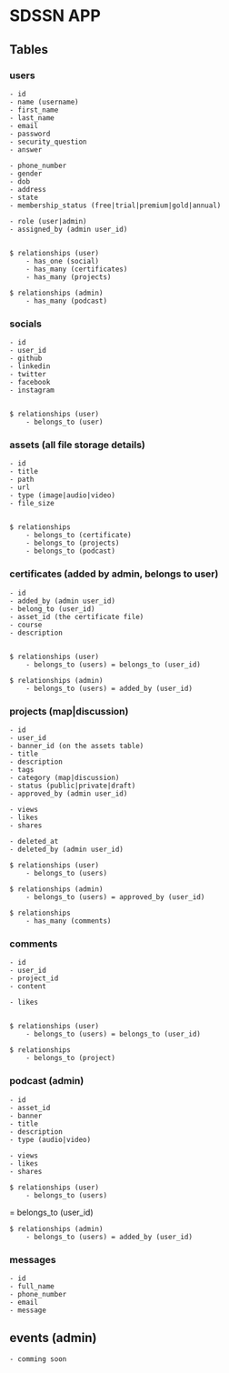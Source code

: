 # SDSSN APP

## Tables



### users
    - id
    - name (username)
    - first_name
    - last_name
    - email
    - password
    - security_question
    - answer
    
    - phone_number
    - gender
    - dob
    - address
    - state
    - membership_status (free|trial|premium|gold|annual)

    - role (user|admin)
    - assigned_by (admin user_id)


    $ relationships (user)
        - has_one (social)
        - has_many (certificates)
        - has_many (projects)

    $ relationships (admin)
        - has_many (podcast)



### socials
    - id
    - user_id
    - github
    - linkedin
    - twitter
    - facebook
    - instagram


    $ relationships (user)
        - belongs_to (user)



### assets (all file storage details)
    - id
    - title
    - path
    - url
    - type (image|audio|video)
    - file_size 


    $ relationships
        - belongs_to (certificate)
        - belongs_to (projects)
        - belongs_to (podcast)



### certificates (added by admin, belongs to user)
    - id
    - added_by (admin user_id)
    - belong_to (user_id)
    - asset_id (the certificate file)
    - course
    - description


    $ relationships (user)
        - belongs_to (users) = belongs_to (user_id)

    $ relationships (admin)
        - belongs_to (users) = added_by (user_id)
    


### projects (map|discussion)
    - id
    - user_id
    - banner_id (on the assets table)
    - title
    - description
    - tags
    - category (map|discussion)
    - status (public|private|draft)
    - approved_by (admin user_id)

    - views
    - likes
    - shares

    - deleted_at
    - deleted_by (admin user_id)

    $ relationships (user)
        - belongs_to (users)

    $ relationships (admin)
        - belongs_to (users) = approved_by (user_id)

    $ relationships 
        - has_many (comments)
    



### comments
    - id
    - user_id
    - project_id
    - content
    
    - likes


    $ relationships (user)
        - belongs_to (users) = belongs_to (user_id)

    $ relationships
        - belongs_to (project)
    


### podcast (admin)
    - id
    - asset_id
    - banner
    - title
    - description
    - type (audio|video)

    - views
    - likes
    - shares

    $ relationships (user)
        - belongs_to (users)
    


= belongs_to (user_id)

    $ relationships (admin)
        - belongs_to (users) = added_by (user_id)
### messages
    - id
    - full_name
    - phone_number
    - email
    - message


## events (admin)
    - comming soon
